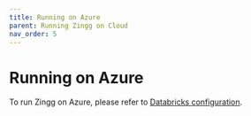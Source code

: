 ```yaml
---
title: Running on Azure
parent: Running Zingg on Cloud
nav_order: 5
---
```


# Running on Azure

To run Zingg on Azure, please refer to [Databricks configuration](databricks.md).
